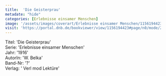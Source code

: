 ```yaml
---
title:  'Die Geisterprau'
metadate: "hide"
categories: [Erlebnisse einsamer Menschen]
image: '/assets/images/coverart/Erlebnisse einsamer Menschen/1156194423_00000010.jpg'
visit: 'https://portal.dnb.de/bookviewer/view/1156194423#page/n0/mode/2up'
---
```

Titel: 'Die Geisterprau' <br>
Serie: 'Erlebnisse einsamer Menschen' <br>
Jahr: '1916' <br>
AutorIn: 'W. Belka' <br>
Band-Nr: '?' <br>
Verlag: ' Verl mod Lektüre'